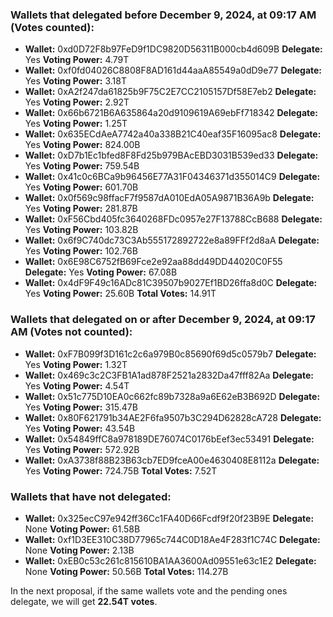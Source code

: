 ### Wallets that delegated before December 9, 2024, at 09:17 AM (Votes counted):
- **Wallet:** 0xd0D72F8b97FeD9f1DC9820D56311B000cb4d609B
  **Delegate:** Yes
  **Voting Power:** 4.79T
- **Wallet:** 0xf0fd04026C8808F8AD161d44aaA85549a0dD9e77
  **Delegate:** Yes
  **Voting Power:** 3.18T
- **Wallet:** 0xA2f247da61825b9F75C2E7CC2105157Df58E7eb2
  **Delegate:** Yes
  **Voting Power:** 2.92T
- **Wallet:** 0x66b6721B6A635864a20d9109619A69ebFf718342
  **Delegate:** Yes
  **Voting Power:** 1.25T
- **Wallet:** 0x635ECdAeA7742a40a338B21C40eaf35F16095ac8
  **Delegate:** Yes
  **Voting Power:** 824.00B
- **Wallet:** 0xD7b1Ec1bfed8F8Fd25b979BAcEBD3031B539ed33
  **Delegate:** Yes
  **Voting Power:** 759.54B
- **Wallet:** 0x41c0c6BCa9b96456E77A31F04346371d355014C9
  **Delegate:** Yes
  **Voting Power:** 601.70B
- **Wallet:** 0x0f569c98ffacF7f9587dA010EdA05A9871B36A9b
  **Delegate:** Yes
  **Voting Power:** 281.87B
- **Wallet:** 0xF56Cbd405fc3640268FDc0957e27F13788CcB688
  **Delegate:** Yes
  **Voting Power:** 103.82B
- **Wallet:** 0x6f9C740dc73C3Ab555172892722e8a89FFf2d8aA
  **Delegate:** Yes
  **Voting Power:** 102.76B
- **Wallet:** 0x6E98C6752fB69Fce2e92aa88dd49DD44020C0F55
  **Delegate:** Yes
  **Voting Power:** 67.08B
- **Wallet:** 0x4dF9F49c16ADc81C39507b9027Ef1BD26ffa8d0C
  **Delegate:** Yes
  **Voting Power:** 25.60B
**Total Votes:** 14.91T

### Wallets that delegated on or after December 9, 2024, at 09:17 AM (Votes not counted):
- **Wallet:** 0xF7B099f3D161c2c6a979B0c85690f69d5c0579b7
  **Delegate:** Yes
  **Voting Power:** 1.32T
- **Wallet:** 0x469c3c2C3FB1A1ad878F2521a2832Da47fff82Aa
  **Delegate:** Yes
  **Voting Power:** 4.54T
- **Wallet:** 0x51c775D10EA0c662fc89b7328a9a6E62eB3B692D
  **Delegate:** Yes
  **Voting Power:** 315.47B
- **Wallet:** 0x80F621791b34AE2F6fa9507b3C294D62828cA728
  **Delegate:** Yes
  **Voting Power:** 43.54B
- **Wallet:** 0x54849ffC8a978189DE76074C0176bEef3ec53491
  **Delegate:** Yes
  **Voting Power:** 572.92B
- **Wallet:** 0xA3738f88B23B63cb7ED9fceA00e4630408E8112a
  **Delegate:** Yes
  **Voting Power:** 724.75B
**Total Votes:** 7.52T

### Wallets that have not delegated:
- **Wallet:** 0x325ecC97e942ff36Cc1FA40D66Fcdf9f20f23B9E
  **Delegate:** None
  **Voting Power:** 61.58B
- **Wallet:** 0xf1D3EE310C38D77965c744C0D18Ae4F283f1C74C
  **Delegate:** None
  **Voting Power:** 2.13B
- **Wallet:** 0xEB0c53c261c815610BA1AA3600Ad09551e63c1E2
  **Delegate:** None
  **Voting Power:** 50.56B
**Total Votes:** 114.27B

In the next proposal, if the same wallets vote and the pending ones delegate, we will get **22.54T votes**.
